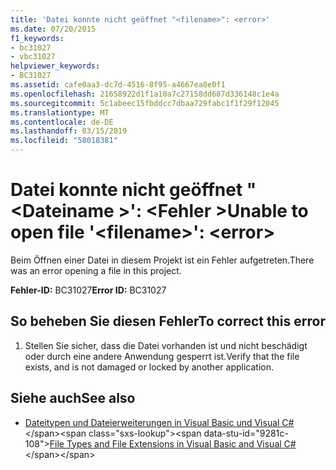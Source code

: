 ```yaml
---
title: 'Datei konnte nicht geöffnet "<filename>": <error>'
ms.date: 07/20/2015
f1_keywords:
- bc31027
- vbc31027
helpviewer_keywords:
- BC31027
ms.assetid: cafe0aa3-dc7d-4516-8f95-a4667ea8e0f1
ms.openlocfilehash: 21658922d1f1a10a7c27158dd687d336148c1e4a
ms.sourcegitcommit: 5c1abeec15fbddcc7dbaa729fabc1f1f29f12045
ms.translationtype: MT
ms.contentlocale: de-DE
ms.lasthandoff: 03/15/2019
ms.locfileid: "58018381"
---
```

# <a name="unable-to-open-file-filename-error"></a><span data-ttu-id="9281c-102">Datei konnte nicht geöffnet "\<Dateiname >': \<Fehler ></span><span class="sxs-lookup"><span data-stu-id="9281c-102">Unable to open file '\<filename>': \<error></span></span>
<span data-ttu-id="9281c-103">Beim Öffnen einer Datei in diesem Projekt ist ein Fehler aufgetreten.</span><span class="sxs-lookup"><span data-stu-id="9281c-103">There was an error opening a file in this project.</span></span>  
  
 <span data-ttu-id="9281c-104">**Fehler-ID:** BC31027</span><span class="sxs-lookup"><span data-stu-id="9281c-104">**Error ID:** BC31027</span></span>  
  
## <a name="to-correct-this-error"></a><span data-ttu-id="9281c-105">So beheben Sie diesen Fehler</span><span class="sxs-lookup"><span data-stu-id="9281c-105">To correct this error</span></span>  
  
1.  <span data-ttu-id="9281c-106">Stellen Sie sicher, dass die Datei vorhanden ist und nicht beschädigt oder durch eine andere Anwendung gesperrt ist.</span><span class="sxs-lookup"><span data-stu-id="9281c-106">Verify that the file exists, and is not damaged or locked by another application.</span></span>  
  
## <a name="see-also"></a><span data-ttu-id="9281c-107">Siehe auch</span><span class="sxs-lookup"><span data-stu-id="9281c-107">See also</span></span>

- <span data-ttu-id="9281c-108">[Dateitypen und Dateierweiterungen in Visual Basic und Visual C#](https://docs.microsoft.com/previous-versions/visualstudio/visual-studio-2010/8k0zafxb(v=vs.100))</span><span class="sxs-lookup"><span data-stu-id="9281c-108">[File Types and File Extensions in Visual Basic and Visual C#](https://docs.microsoft.com/previous-versions/visualstudio/visual-studio-2010/8k0zafxb(v=vs.100))</span></span>
